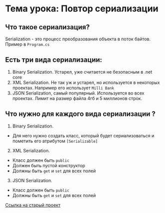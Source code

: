﻿# Тема урока: Повтор сериализации

## Что такое сериализация? 

Serialization - это процесс преобразования объекта в поток байтов.
Пример в `Program.cs`


## Есть три вида сериализации:
1. Binary Serialization. Устарел, уже считается не безопасным в .net core
2. XML Serialization. Не так уж и устарел, но используется в некоторых проектах. Например его использует `Milli Bank`
3. JSON Serialization, самый популярный. Используется во всех проектах. Лимит на размер файла 4гб и 5 миллионов строк.

## Что нужно для каждого вида сериализации ?
1. Binary Serialization. 
* Для него нужно создать класс, который будет сериализоваться и пометить его атрибутом `[Serializable]`
2. XML Serialization.
* Класс должен быть `public`
* Должен быть пустой конструктор
* Должны быть `get` и `set` для всех полей
3. JSON Serialization.
* Класс должен быть `public`
* Должны быть `get` и `set` для всех полей


[Ссылка на старый проект](https://github.com/ProfBat018/FBAS_3_22_11_ru/blob/C%23/Serialization/Serialization/readme.md)